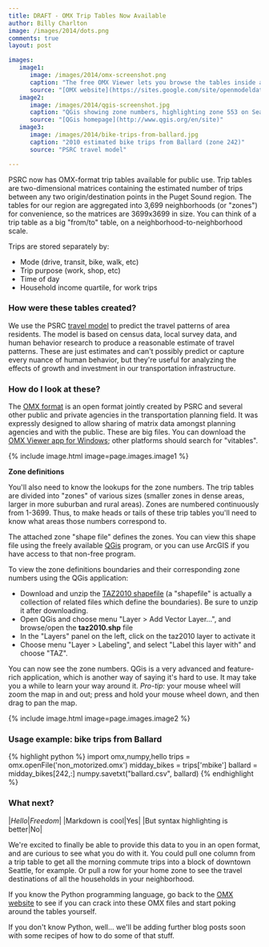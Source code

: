```yaml
---
title: DRAFT - OMX Trip Tables Now Available
author: Billy Charlton
image: /images/2014/dots.png
comments: true
layout: post

images:
   image1:
      image: /images/2014/omx-screenshot.png
      caption: "The free OMX Viewer lets you browse the tables inside an OMX file"
      source: "[OMX website](https://sites.google.com/site/openmodeldata/file-cabinet/omx-viewer)"
   image2:
      image: /images/2014/qgis-screenshot.jpg
      caption: "QGis showing zone numbers, highlighting zone 553 on Seattle's Capitol Hill."
      source: "[QGis homepage](http://www.qgis.org/en/site)"
   image3:
      image: /images/2014/bike-trips-from-ballard.jpg
      caption: "2010 estimated bike trips from Ballard (zone 242)"
      source: "PSRC travel model"

---
```


PSRC now has OMX-format trip tables available for public use. Trip tables are two-dimensional matrices containing the estimated number of trips between any two origin/destination points in the Puget Sound region. The tables for our region are aggregated into 3,699 neighborhoods (or "zones") for convenience, so the matrices are 3699x3699 in size.  You can think of a trip table as a big "from/to" table, on a neighborhood-to-neighborhood scale.

Trips are stored separately by:

* Mode (drive, transit, bike, walk, etc)
* Trip purpose (work, shop, etc)
* Time of day
* Household income quartile, for work trips

### How were these tables created?

We use the PSRC [travel model](http://www.psrc.org/data/models/trip-based-travel-model) to predict the travel patterns of area residents.  The model is based on census data, local survey data, and human behavior research to produce a reasonable estimate of travel patterns.  These are just estimates and can't possibly predict or capture every nuance of human behavior, but they're useful for analyzing the effects of growth and investment in our transportation infrastructure.

### How do I look at these?

The [OMX format](https://sites.google.com/site/openmodeldata/home) is an open format jointly created by PSRC and several other public and private agencies in the transportation planning field.  It was expressly designed to allow sharing of matrix data amongst planning agencies and with the public. These are big files. You can download the [OMX Viewer app for Windows](https://sites.google.com/site/openmodeldata/file-cabinet/omx-viewer); other platforms should search for "vitables".

{% include image.html image=page.images.image1 %}

**Zone definitions**

You'll also need to know the lookups for the zone numbers. The trip tables are divided into "zones" of various sizes (smaller zones in dense areas, larger in more suburban and rural areas). Zones are numbered continuously from 1-3699.  Thus, to make heads or tails of these trip tables you'll need to know what areas those numbers correspond to.

The attached zone "shape file" defines the zones.  You can view this shape file using the freely available [QGis](http://www.qgis.org/en/site) program, or you can use ArcGIS if you have access to that non-free program.

To view the zone definitions boundaries and their corresponding zone numbers using the QGis application:

* Download and unzip the [TAZ2010 shapefile](/attachments/2014/psrc-shapefile.zip) (a "shapefile" is actually a collection of related files which define the boundaries). Be sure to unzip it after downloading.
* Open QGis and choose menu "Layer > Add Vector Layer...", and browse/open the **taz2010.shp** file
* In the "Layers" panel on the left, click on the taz2010 layer to activate it
* Choose menu "Layer > Labeling", and select "Label this layer with" and choose "TAZ".

You can now see the zone numbers.  QGis is a very advanced and feature-rich application, which is another way of saying it's hard to use. It may take you a while to learn your way around it.  *Pro-tip:* your mouse wheel will zoom the map in and out; press and hold your mouse wheel down, and then drag to pan the map.

{% include image.html image=page.images.image2 %}

### Usage example: bike trips from Ballard

{% highlight python %}
import omx,numpy,hello
trips = omx.openFile('non_motorized.omx')
midday_bikes = trips['mbike']
ballard = midday_bikes[242,:]
numpy.savetxt("ballard.csv", ballard)
{% endhighlight %}

### What next?


|*Hello*|*Freedom*|
|Markdown is cool|Yes|
|But syntax highlighting is better|No|

We're excited to finally be able to provide this data to you in an open format, and are curious to see what you do with it. You could pull one column from a trip table to get all the morning commute trips into a block of downtown Seattle, for example.  Or pull a row for your home zone to see the travel destinations of all the households in your neighborhood.

If you know the Python programming language, go back to the [OMX website](https://sites.google.com/site/openmodeldata) to see if you can crack into these OMX files and start poking around the tables yourself.

If you don't know Python, well... we'll be adding further blog posts soon with some recipes of how to do some of that stuff.

